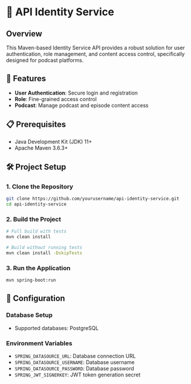 # 🔐 API Identity Service

## Overview

This Maven-based Identity Service API provides a robust solution for user authentication, role management, and content access control, specifically designed for podcast platforms.

## 🚀 Features

- **User Authentication**: Secure login and registration
- **Role**: Fine-grained access control
- **Podcast**: Manage podcast and episode content access

## 📋 Prerequisites

- Java Development Kit (JDK) 11+
- Apache Maven 3.6.3+

## 🛠 Project Setup

### 1. Clone the Repository

```bash
git clone https://github.com/yourusername/api-identity-service.git
cd api-identity-service
```

### 2. Build the Project

```bash
# Full build with tests
mvn clean install

# Build without running tests
mvn clean install -DskipTests
```

### 3. Run the Application

```bash
mvn spring-boot:run
```


## 🔧 Configuration

### Database Setup
- Supported databases: PostgreSQL

### Environment Variables
- `SPRING_DATASOURCE_URL`: Database connection URL
- `SPRING_DATASOURCE_USERNAME`: Database username
- `SPRING_DATASOURCE_PASSWORD`: Database password
- `SPRING_JWT_SIGNERKEY`: JWT token generation secret


